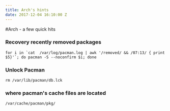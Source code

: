 ```yaml
---
title: Arch's hints
date: 2017-12-04 16:10:00 Z
---
```


#Arch - a few quick hits

### Recovery recently removed packages

    for i in `cat  /var/log/pacman.log | awk '/removed/ && /07:13/ { print $5}'`; do pacman -S --noconfirm $i; done
    

### Unlock Pacman

    rm /var/lib/pacman/db.lck

### where pacman's cache files are located

    /var/cache/pacman/pkg/